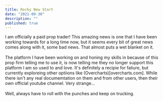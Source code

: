 ```yaml
---
title: Rocky New Start
date: "2021-09-30"
description: ""
published: true
---
```


I am officially a paid prop trader! This amazing news is one that I have been working towards for a long time now, but it seems every bit of great news comes along with it, some bad news. That almost puts a wet blanket on it.
\
\
The platform I have been working on and honing my skills in because of this prop firm telling me to use it, is now telling me they no longer support this platform I am so used to and love. It's definitely a recipie for faliure, but currently exploreing other optiions like (Overcharts)[overcharts.com]. While there isn't any real documemtation on them and from other users, then their own official youtube channel. Very strange...
\
\
Well, always have to roll with the punches and keep on trucking.
